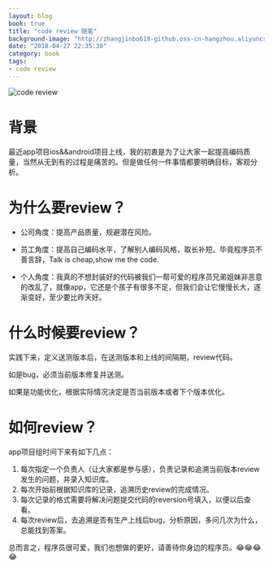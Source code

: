 ```yaml
---
layout: blog
book: true
title: "code review 随笔"
background-image: "http://zhangjinbo619-github.oss-cn-hangzhou.aliyuncs.com/zhangjinbo619.github.io/codereview.jpg"
date: "2018-04-27 22:35:30"
category: book
tags:
- code review
---
```



![code review](http://zhangjinbo619-github.oss-cn-hangzhou.aliyuncs.com/zhangjinbo619.github.io/codereview.jpg)

# 背景
   最近app项目ios&&android项目上线，我的初衷是为了让大家一起提高编码质量，当然从无到有的过程是痛苦的。但是做任何一件事情都要明确目标，客观分析。


# 为什么要review？
  - 公司角度：提高产品质量，规避潜在风险。

  - 员工角度：提高自己编码水平，了解别人编码风格，取长补短。毕竟程序员不善言辞，Talk is cheap,show me the code.

  - 个人角度：我真的不想封装好的代码被我们一帮可爱的程序员兄弟姐妹非恶意的改乱了，就像app，它还是个孩子有很多不足，但我们会让它慢慢长大，逐渐变好，至少要比昨天好。


# 什么时候要review？
实践下来，定义送测版本后，在送测版本和上线的间隔期，review代码。

如是bug，必须当前版本修复并送测。

如果是功能优化，根据实际情况决定是否当前版本或者下个版本优化。


# 如何review？

app项目组时间下来有如下几点：
 1. 每次指定一个负责人（让大家都是参与感），负责记录和追溯当前版本review发生的问题，并录入知识库。
 2. 每次开始前根据知识库的记录，追溯历史review的完成情况。
 3. 每次记录的格式需要将解决问题提交代码的reversion号填入，以便以后查看。
 4. 每次review后，去追溯是否有生产上线后bug，分析原因，多问几次为什么，总能找到答案。


总而言之，程序员很可爱，我们也想做的更好，请善待你身边的程序员。😂😂😂😂